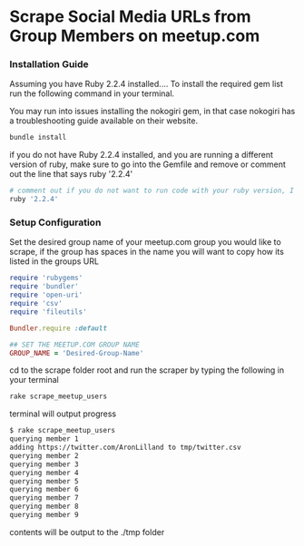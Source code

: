 # Scrape Social Media URLs from Group Members on meetup.com

### Installation Guide
Assuming you have Ruby 2.2.4 installed....
To install the required gem list run the following command in your terminal.

You may run into issues installing the nokogiri gem, in that case nokogiri has a troubleshooting guide available on their website.

```sh
bundle install
```

if you do not have Ruby 2.2.4 installed, and you are running a different version of ruby, make sure to go into the Gemfile and remove or comment out the line that says ruby '2.2.4'

```ruby
# comment out if you do not want to run code with your ruby version, I was using 2.2.4 on my computer.
ruby '2.2.4'
```

### Setup Configuration
Set the desired group name of your meetup.com group you would like to scrape, if the group has spaces in the name you will want to copy how its listed in the groups URL

```ruby
require 'rubygems'
require 'bundler'
require 'open-uri'
require 'csv'
require 'fileutils'

Bundler.require :default

## SET THE MEETUP.COM GROUP NAME
GROUP_NAME = 'Desired-Group-Name'
```

cd to the scrape folder root and run the scraper by typing the following in your terminal
```sh
rake scrape_meetup_users
```

terminal will output progress
```sh
$ rake scrape_meetup_users
querying member 1
adding https://twitter.com/AronLilland to tmp/twitter.csv
querying member 2
querying member 3
querying member 4
querying member 5
querying member 6
querying member 7
querying member 8
querying member 9
```
contents will be output to the ./tmp folder
